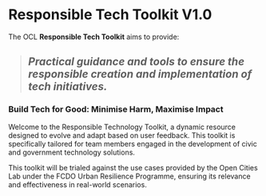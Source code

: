 # Responsible Tech Toolkit V1.0

&#x20;The OCL **Responsible Tech Toolkit** aims to provide:



> ## _Practical guidance and tools to ensure the responsible creation and implementation of tech initiatives._

### **Build Tech for Good: Minimise Harm, Maximise Impact**

Welcome to the Responsible Technology Toolkit, a dynamic resource designed to evolve and adapt based on user feedback. This toolkit is specifically tailored for team members engaged in the development of civic and government technology solutions.

This toolkit will be trialed against the use cases provided by the Open Cities Lab under the FCDO Urban Resilience Programme, ensuring its relevance and effectiveness in real-world scenarios.
